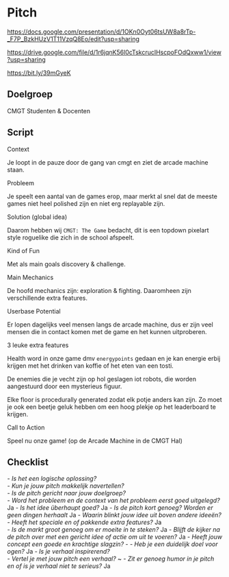 # Pitch
https://docs.google.com/presentation/d/1OKn0Oyt06tsUW8a8rTp-_F7P_BzkHUzV1T11VzqQ8Eo/edit?usp=sharing


https://drive.google.com/file/d/1r6jqnK56l0cTskcrucIHscpoFOdQxww1/view?usp=sharing

https://bit.ly/39mGyeK

## Doelgroep
CMGT Studenten & Docenten


## Script

Context 

Je loopt in de pauze door de gang van cmgt en ziet de arcade machine staan.


Probleem

Je speelt een aantal van de games erop, maar merkt al snel dat de meeste games niet heel polished zijn en niet erg replayable zijn.


Solution (global idea)

Daarom hebben wij `CMGT: The Game` bedacht, dit is een topdown pixelart style roguelike die zich in de school afspeelt.


Kind of Fun

Met als main goals discovery & challenge.


Main Mechanics

De hoofd mechanics zijn: exploration & fighting. Daaromheen zijn verschillende extra features.


Userbase Potential

Er lopen dagelijks veel mensen langs de arcade machine, dus er zijn veel mensen die in contact komen met de game en het kunnen uitproberen.


3 leuke extra features

Health word in onze game dmv `energypoints` gedaan en je kan energie erbij krijgen met het drinken van koffie of het eten van een tosti.

De enemies die je vecht zijn op hol geslagen iot robots, die worden aangestuurd door een mysterieus figuur.

Elke floor is procedurally generated zodat elk potje anders kan zijn. Zo moet je ook een beetje geluk hebben om een hoog plekje op het leaderboard te krijgen.


Call to Action

Speel nu onze game! (op de Arcade Machine in de CMGT Hal)


## Checklist

*- Is het een logische oplossing?*   
*- Kun je jouw pitch makkelijk navertellen?*   
*- Is de pitch gericht naar jouw doelgroep?*   
*- Word het probleem en de context van het probleem eerst goed uitgelegd?*   Ja
*- Is het idee überhaupt goed?*   Ja
*- Is de pitch kort genoeg? Worden er geen dingen herhaalt*   Ja
*- Waarin blinkt jouw idee uit boven andere ideeën?*   
*- Heeft het speciale en of pakkende extra features?*  Ja  
*- Is de markt groot genoeg om er moeite in te steken?*   Ja
*- Blijft de kijker na de pitch over met een gericht idee of actie om uit te voeren?*   Ja
*- Heeft jouw concept een goede en krachtige slagzin?*   -
*- Heb je een duidelijk doel voor ogen?*   Ja
*- Is je verhaal inspirerend?*   
*- Vertel je met jouw pitch een verhaal?*    ~
*- Zit er genoeg humor in je pitch en of is je verhaal niet te serieus?*    Ja